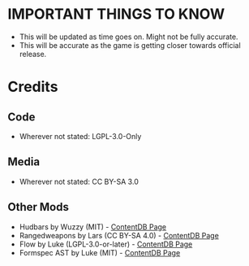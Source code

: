 # **IMPORTANT THINGS TO KNOW**

- This will be updated as time goes on. Might not be fully accurate.
- This will be accurate as the game is getting closer towards official release.

# Credits

## Code

- Wherever not stated: LGPL-3.0-Only

## Media

- Wherever not stated: CC BY-SA 3.0

## Other Mods

- Hudbars by Wuzzy (MIT) - [ContentDB Page](https://content.minetest.net/packages/Wuzzy/hudbars/)
- Rangedweapons by Lars (CC BY-SA 4.0) - [ContentDB Page](https://content.minetest.net/packages/Lars/rangedweapons/)
- Flow by Luke (LGPL-3.0-or-later) - [ContentDB Page](https://content.minetest.net/packages/luk3yx/flow/)
- Formspec AST by Luke (MIT) - [ContentDB Page](https://content.minetest.net/packages/luk3yx/formspec_ast/)